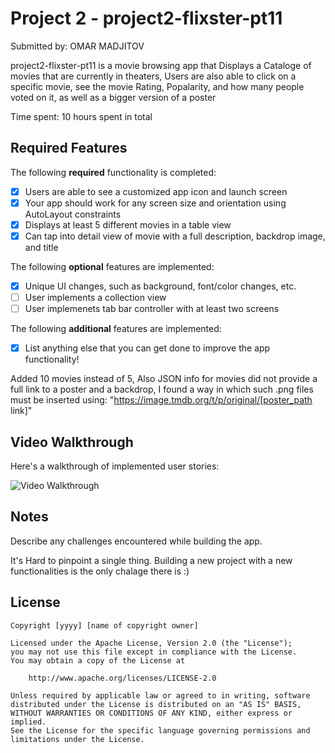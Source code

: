 # Project 2 - project2-flixster-pt11

Submitted by: OMAR MADJITOV

project2-flixster-pt11 is a movie browsing app that Displays a Cataloge of movies that are currently in theaters, Users are also able to click on a specific movie, see the movie Rating, Popalarity, and how many people voted on it, as well as a bigger version of a poster 

Time spent: 10 hours spent in total

## Required Features

The following **required** functionality is completed:

- [x] Users are able to see a customized app icon and launch screen
- [x] Your app should work for any screen size and orientation using AutoLayout constraints
- [x] Displays at least 5 different movies in a table view
- [x] Can tap into detail view of movie with a full description, backdrop image, and title
 
The following **optional** features are implemented:

- [x] Unique UI changes, such as background, font/color changes, etc.
- [ ] User implements a collection view
- [ ] User implemenets tab bar controller with at least two screens

The following **additional** features are implemented:

- [x] List anything else that you can get done to improve the app functionality!

Added 10 movies instead of 5,
Also JSON info for movies did not provide a full link to a poster and a backdrop, I found a way in which such .png files must be inserted using: "https://image.tmdb.org/t/p/original/[poster_path link]"

## Video Walkthrough

Here's a walkthrough of implemented user stories:

<img src='https://imgur.com/a/Na2XZr1' title='Video Walkthrough' width='' alt='Video Walkthrough' />


## Notes

Describe any challenges encountered while building the app.

It's Hard to pinpoint a single thing. Building a new project with a new functionalities is the only chalage there is :)

## License

    Copyright [yyyy] [name of copyright owner]

    Licensed under the Apache License, Version 2.0 (the "License");
    you may not use this file except in compliance with the License.
    You may obtain a copy of the License at

        http://www.apache.org/licenses/LICENSE-2.0

    Unless required by applicable law or agreed to in writing, software
    distributed under the License is distributed on an "AS IS" BASIS,
    WITHOUT WARRANTIES OR CONDITIONS OF ANY KIND, either express or implied.
    See the License for the specific language governing permissions and
    limitations under the License.
